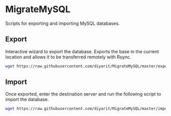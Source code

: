 # MigrateMySQL
Scripts for exporting and importing MySQL databases.

## Export
Interactive wizard to export the database. Exports the base in the current location and allows it to be transferred remotely with Rsync.

```bash
wget https://raw.githubusercontent.com/diyarit/MigrateMySQL/master/exportMySQL.sh -O ./exportMySQL.sh && bash ./exportMySQL.sh
```

## Import
Once exported, enter the destination server and run the following script to import the database.

```bash
wget https://raw.githubusercontent.com/diyarit/MigrateMySQL/master/importMySQL.sh -O ./importMySQL.sh && bash ./importMySQL.sh
```
